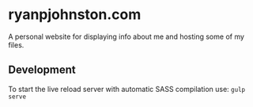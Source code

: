 # ryanpjohnston.com

A personal website for displaying info about me and hosting some of my files.

## Development

To start the live reload server with automatic SASS compilation use:
```gulp serve```
